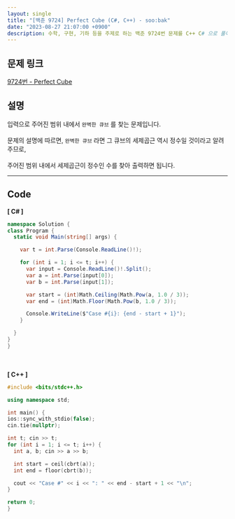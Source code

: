 ```yaml
---
layout: single
title: "[백준 9724] Perfect Cube (C#, C++) - soo:bak"
date: "2023-08-27 21:07:00 +0900"
description: 수학, 구현, 기하 등을 주제로 하는 백준 9724번 문제를 C++ C# 으로 풀이 및 해설
---
```


## 문제 링크
  [9724번 - Perfect Cube](https://www.acmicpc.net/problem/9724)

## 설명
입력으로 주어진 범위 내에서 `완벽한 큐브` 를 찾는 문제입니다. <br>
<br>
문제의 설명에 따르면, `완벽한 큐브` 라면 그 큐브의 세제곱근 역시 정수일 것이라고 알려주므로, <br>
<br>
주어진 범위 내에서 세제곱근이 정수인 수를 찾아 출력하면 됩니다. <br>
- - -

## Code
<b>[ C# ] </b>
<br>

  ```c#
namespace Solution {
  class Program {
    static void Main(string[] args) {

      var t = int.Parse(Console.ReadLine()!);

      for (int i = 1; i <= t; i++) {
        var input = Console.ReadLine()!.Split();
        var a = int.Parse(input[0]);
        var b = int.Parse(input[1]);

        var start = (int)Math.Ceiling(Math.Pow(a, 1.0 / 3));
        var end = (int)Math.Floor(Math.Pow(b, 1.0 / 3));

        Console.WriteLine($"Case #{i}: {end - start + 1}");
      }

    }
  }
}
  ```
<br><br>
<b>[ C++ ] </b>
<br>

  ```c++
#include <bits/stdc++.h>

using namespace std;

int main() {
  ios::sync_with_stdio(false);
  cin.tie(nullptr);

  int t; cin >> t;
  for (int i = 1; i <= t; i++) {
    int a, b; cin >> a >> b;

    int start = ceil(cbrt(a));
    int end = floor(cbrt(b));

    cout << "Case #" << i << ": " << end - start + 1 << "\n";
  }

  return 0;
}
  ```
